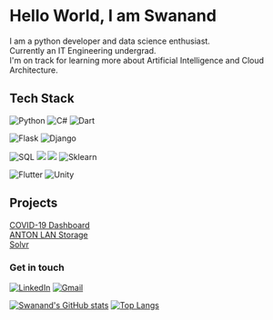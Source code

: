 
# Hello World, I am Swanand 

I am a python developer and data science enthusiast.\
Currently an IT Engineering undergrad.\
I'm on track for learning more about Artificial Intelligence and Cloud Architecture.

## Tech Stack

![Python](https://img.shields.io/badge/-Python-000?style=for-the-badge&logo=python) ![C#](https://img.shields.io/badge/c%23-%23239120.svg?style=for-the-badge&logo=c-sharp&logoColor=white) ![Dart](https://img.shields.io/badge/dart-%230175C2.svg?style=for-the-badge&logo=dart&logoColor=white)
  
![Flask](https://img.shields.io/badge/Flask-000000?style=for-the-badge&logo=flask&logoColor=white) ![Django](https://img.shields.io/badge/Django-092E20?style=for-the-badge&logo=django&logoColor=white)
 
 ![SQL](https://img.shields.io/badge/-SQL-000?style=for-the-badge&logo=MySQL&logoColor=4479A1) ![](https://img.shields.io/badge/pandas%20-%23150458.svg?&style=for-the-badge&logo=pandas&logoColor=white) ![](https://img.shields.io/badge/numpy%20-%23013243.svg?&style=for-the-badge&logo=numpy&logoColor=white) ![Sklearn](https://img.shields.io/badge/scikit_learn-F7931E?style=for-the-badge&logo=scikit-learn&logoColor=white)
 
 ![Flutter](https://img.shields.io/badge/Flutter-%2302569B.svg?style=for-the-badge&logo=Flutter&logoColor=white") ![Unity](https://img.shields.io/badge/unity-%23000000.svg?style=for-the-badge&logo=unity&logoColor=white)
 
 ## Projects

[COVID-19 Dashboard](https://share.streamlit.io/swanand01/covid-india-dashboard/main/app.py)\
[ANTON LAN Storage](https://github.com/Swanand01/anton-LAN-storage)\
[Solvr](https://github.com/Swanand01/ocr-question-solver)

### Get in touch
[![LinkedIn](https://img.shields.io/badge/LinkedIn-0077B5?style=for-the-badge&logo=linkedin&logoColor=white)](https://in.linkedin.com/in/swanand-mathekar)
[![Gmail](https://img.shields.io/badge/Gmail-D14836?style=for-the-badge&logo=gmail&logoColor=white)](mailto:swanandmathekar@gmail.com)

[![Swanand's GitHub stats](https://github-readme-stats.vercel.app/api?username=Swanand01)](https://github.com/anuraghazra/github-readme-stats)
[![Top Langs](https://github-readme-stats.vercel.app/api/top-langs/?username=anuraghazra&hide=jupyter%20notebook)](https://github.com/anuraghazra/github-readme-stats)


 

